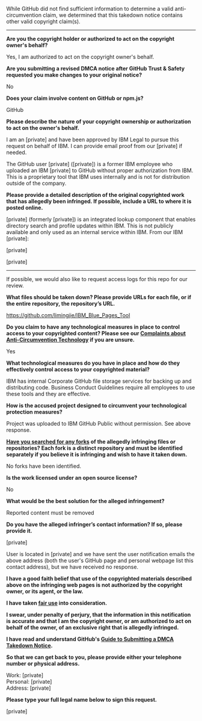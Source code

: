 While GitHub did not find sufficient information to determine a valid anti-circumvention claim, we determined that this takedown notice contains other valid copyright claim(s).

---

**Are you the copyright holder or authorized to act on the copyright owner's behalf?**

Yes, I am authorized to act on the copyright owner's behalf.

**Are you submitting a revised DMCA notice after GitHub Trust & Safety requested you make changes to your original notice?**

No

**Does your claim involve content on GitHub or npm.js?**

GitHub

**Please describe the nature of your copyright ownership or authorization to act on the owner's behalf.**

I am an [private] and have been approved by IBM Legal to pursue this request on behalf of IBM. I can provide email proof from our [private] if needed.

The GitHub user [private] ([private]) is a former IBM employee who uploaded an IBM [private] to GitHub without proper authorization from IBM. This is a proprietary tool that IBM uses internally and is not for distribution outside of the company.

**Please provide a detailed description of the original copyrighted work that has allegedly been infringed. If possible, include a URL to where it is posted online.**

[private] (formerly [private]) is an integrated lookup component that enables directory search and profile updates within IBM. This is not publicly available and only used as an internal service within IBM. From our IBM [private]:

[private]

[private]

-----

If possible, we would also like to request access logs for this repo for our review.

**What files should be taken down? Please provide URLs for each file, or if the entire repository, the repository’s URL.**

https://github.com/limingjie/IBM_Blue_Pages_Tool

**Do you claim to have any technological measures in place to control access to your copyrighted content? Please see our <a href="https://docs.github.com/articles/guide-to-submitting-a-dmca-takedown-notice#complaints-about-anti-circumvention-technology">Complaints about Anti-Circumvention Technology</a> if you are unsure.**

Yes

**What technological measures do you have in place and how do they effectively control access to your copyrighted material?**

IBM has internal Corporate GitHub file storage services for backing up and distributing code. Business Conduct Guidelines require all employees to use these tools and they are effective.

**How is the accused project designed to circumvent your technological protection measures?**

Project was uploaded to IBM GitHub Public without permission. See above response.

**<a href="https://docs.github.com/articles/dmca-takedown-policy#b-what-about-forks-or-whats-a-fork">Have you searched for any forks</a> of the allegedly infringing files or repositories? Each fork is a distinct repository and must be identified separately if you believe it is infringing and wish to have it taken down.**

No forks have been identified.

**Is the work licensed under an open source license?**

No

**What would be the best solution for the alleged infringement?**

Reported content must be removed

**Do you have the alleged infringer’s contact information? If so, please provide it.**

[private]  

User is located in [private] and we have sent the user notification emails the above address (both the user's GitHub page and personal webpage list this contact address), but we have received no response.

**I have a good faith belief that use of the copyrighted materials described above on the infringing web pages is not authorized by the copyright owner, or its agent, or the law.**

**I have taken <a href="https://www.lumendatabase.org/topics/22">fair use</a> into consideration.**

**I swear, under penalty of perjury, that the information in this notification is accurate and that I am the copyright owner, or am authorized to act on behalf of the owner, of an exclusive right that is allegedly infringed.**

**I have read and understand GitHub's <a href="https://docs.github.com/articles/guide-to-submitting-a-dmca-takedown-notice/">Guide to Submitting a DMCA Takedown Notice</a>.**

**So that we can get back to you, please provide either your telephone number or physical address.**

Work: [private]  
Personal: [private]  
Address: [private]  

**Please type your full legal name below to sign this request.**

[private]  
